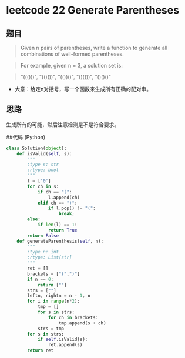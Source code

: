 # leetcode 22 Generate Parentheses


## 题目
>Given n pairs of parentheses, write a function to generate all combinations of well-formed parentheses.

>For example, given n = 3, a solution set is:

>"((()))", "(()())", "(())()", "()(())", "()()()"


* 大意：给定n对括号，写一个函数来生成所有正确的配对串。


## 思路
生成所有的可能，然后注意检测是不是符合要求。


##代码
(Python)
~~~python
class Solution(object):
    def isValid(self, s):
        """
        :type s: str
        :rtype: bool
        """
        l = ['0']
        for ch in s:
            if ch == "(":
                l.append(ch)
            elif ch == ")":
                if l.pop() != "(":
                    break;
        else:
            if len(l) == 1:
                return True
        return False
    def generateParenthesis(self, n):
        """
        :type n: int
        :rtype: List[str]
        """
        ret = []
        brackets = ["(",")"]
        if n == 0:
            return [""]
        strs = [""]
        leftn, rightn = n - 1, n
        for i in range(n*2):
            tmp = []
            for s in strs:
                for ch in brackets:
                    tmp.append(s + ch)
            strs = tmp
        for s in strs:
            if self.isValid(s):
                ret.append(s)
        return ret
~~~